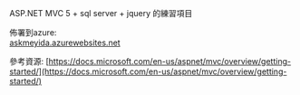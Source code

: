 ASP.NET MVC 5  +  sql server  + jquery 的練習項目

佈署到azure:   
[askmeyida.azurewebsites.net](https://askmeyida.azurewebsites.net/)

參考資源:
[https://docs.microsoft.com/en-us/aspnet/mvc/overview/getting-started/](https://docs.microsoft.com/en-us/aspnet/mvc/overview/getting-started/)
